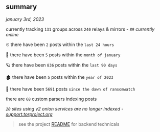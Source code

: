 
## summary
_january 3rd, 2023_

currently tracking `131` groups across `240` relays & mirrors - _`89` currently online_

⏲ there have been `2` posts within the `last 24 hours`

🦈 there have been `5` posts within the `month of january`

🪐 there have been `836` posts within the `last 90 days`

🏚 there have been `5` posts within the `year of 2023`

🦕 there have been `5691` posts `since the dawn of ransomwatch`

there are `68` custom parsers indexing posts

_`20` sites using v2 onion services are no longer indexed - [support.torproject.org](https://support.torproject.org/onionservices/v2-deprecation/)_

> see the project [README](https://github.com/joshhighet/ransomwatch#ransomwatch--) for backend technicals
